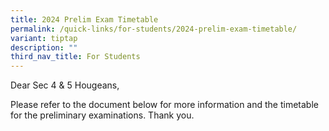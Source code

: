 ```yaml
---
title: 2024 Prelim Exam Timetable
permalink: /quick-links/for-students/2024-prelim-exam-timetable/
variant: tiptap
description: ""
third_nav_title: For Students
---
```

<p>Dear Sec 4 &amp; 5 Hougeans,</p>
<p>Please refer to the document below for more information and the timetable
for the preliminary examinations. Thank you.</p>